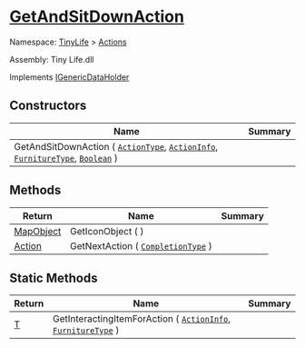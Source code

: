 # [GetAndSitDownAction](./GetAndSitDownAction.md)

Namespace: [TinyLife]() > [Actions]()

Assembly: Tiny Life.dll

Implements [IGenericDataHolder](./GetAndSitDownAction.md)


## Constructors

| Name | Summary | 
| --- | --- | 
| GetAndSitDownAction ( [`ActionType`](./ActionType.md), [`ActionInfo`](./ActionInfo.md), [`FurnitureType`](./../Objects/FurnitureType.md), [`Boolean`](https://docs.microsoft.com/en-us/dotnet/api/System.Boolean) ) |  | 


## Methods

| Return | Name | Summary | 
| --- | --- | --- | 
| [MapObject](./../Objects/MapObject.md) | GetIconObject (  ) |  | 
| [Action](./Action.md) | GetNextAction ( [`CompletionType`](./GetAndSitDownAction.md) ) |  | 


## Static Methods

| Return | Name | Summary | 
| --- | --- | --- | 
| [T](./GetAndSitDownAction.md) | GetInteractingItemForAction ( [`ActionInfo`](./ActionInfo.md), [`FurnitureType`](./../Objects/FurnitureType.md) ) |  | 


